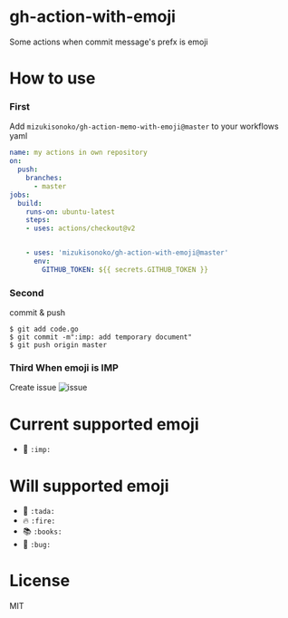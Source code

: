 # gh-action-with-emoji

Some actions when commit message's prefx is emoji

# How to use  
  
### First  
Add `mizukisonoko/gh-action-memo-with-emoji@master` to your workflows yaml  

```yml
name: my actions in own repository
on:
  push:
    branches:
      - master
jobs:
  build:
    runs-on: ubuntu-latest
    steps:
    - uses: actions/checkout@v2


    - uses: 'mizukisonoko/gh-action-with-emoji@master'
      env:
        GITHUB_TOKEN: ${{ secrets.GITHUB_TOKEN }}

```

### Second  
  
commit & push  

```shell
$ git add code.go
$ git commit -m":imp: add temporary document"
$ git push origin master
```

### Third When emoji is IMP

Create issue
![issue](https://github.com/MizukiSonoko/gh-action-with-emoji/tree/master/images/img.png)

# Current supported emoji
- :imp: `:imp:`

# Will supported emoji
- :tada: `:tada:`
- :fire: `:fire:`
- :books: `:books:`
- :bug: `:bug:`

# License

MIT